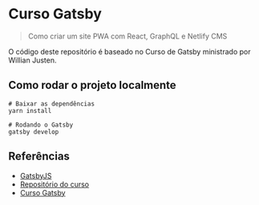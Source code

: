 # Curso Gatsby
> Como criar um site PWA com React, GraphQL e Netlify CMS

O código deste repositório é baseado no Curso de Gatsby ministrado por Willian Justen.

## Como rodar o projeto localmente
```sl
# Baixar as dependências
yarn install

# Rodando o Gatsby
gatsby develop
```

## Referências
- [GatsbyJS](https://www.gatsbyjs.org/)
- [Repositório do curso](https://github.com/willianjusten/gatsby-course)
- [Curso Gatsby](https://www.udemy.com/course/gatsby-crie-um-site-pwa-com-react-graphql-e-netlify-cms/)